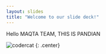```yaml
---
layout: slides
title: "Welcome to our slide deck!"
---
```


Hello MAQTA TEAM,
THIS IS PANDIAN


![codercat](https://octodex.github.com/images/codercat.jpg)
{: .center}
